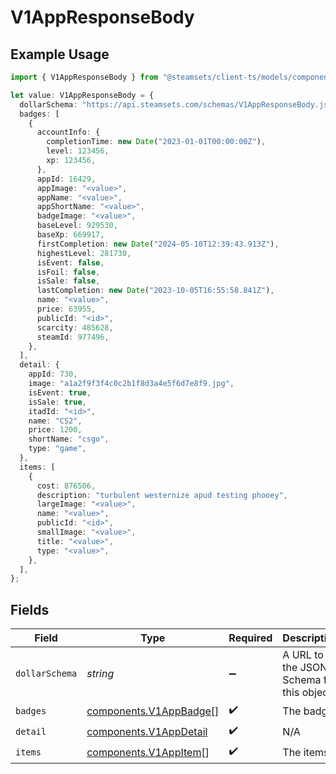 # V1AppResponseBody

## Example Usage

```typescript
import { V1AppResponseBody } from "@steamsets/client-ts/models/components";

let value: V1AppResponseBody = {
  dollarSchema: "https://api.steamsets.com/schemas/V1AppResponseBody.json",
  badges: [
    {
      accountInfo: {
        completionTime: new Date("2023-01-01T00:00:00Z"),
        level: 123456,
        xp: 123456,
      },
      appId: 16429,
      appImage: "<value>",
      appName: "<value>",
      appShortName: "<value>",
      badgeImage: "<value>",
      baseLevel: 929530,
      baseXp: 669917,
      firstCompletion: new Date("2024-05-10T12:39:43.913Z"),
      highestLevel: 281730,
      isEvent: false,
      isFoil: false,
      isSale: false,
      lastCompletion: new Date("2023-10-05T16:55:58.841Z"),
      name: "<value>",
      price: 63955,
      publicId: "<id>",
      scarcity: 485628,
      steamId: 977496,
    },
  ],
  detail: {
    appId: 730,
    image: "a1a2f9f3f4c0c2b1f8d3a4e5f6d7e8f9.jpg",
    isEvent: true,
    isSale: true,
    itadId: "<id>",
    name: "CS2",
    price: 1200,
    shortName: "csgo",
    type: "game",
  },
  items: [
    {
      cost: 876506,
      description: "turbulent westernize apud testing phooey",
      largeImage: "<value>",
      name: "<value>",
      publicId: "<id>",
      smallImage: "<value>",
      title: "<value>",
      type: "<value>",
    },
  ],
};
```

## Fields

| Field                                                            | Type                                                             | Required                                                         | Description                                                      | Example                                                          |
| ---------------------------------------------------------------- | ---------------------------------------------------------------- | ---------------------------------------------------------------- | ---------------------------------------------------------------- | ---------------------------------------------------------------- |
| `dollarSchema`                                                   | *string*                                                         | :heavy_minus_sign:                                               | A URL to the JSON Schema for this object.                        | https://api.steamsets.com/schemas/V1AppResponseBody.json         |
| `badges`                                                         | [components.V1AppBadge](../../models/components/v1appbadge.md)[] | :heavy_check_mark:                                               | The badges                                                       |                                                                  |
| `detail`                                                         | [components.V1AppDetail](../../models/components/v1appdetail.md) | :heavy_check_mark:                                               | N/A                                                              |                                                                  |
| `items`                                                          | [components.V1AppItem](../../models/components/v1appitem.md)[]   | :heavy_check_mark:                                               | The items                                                        |                                                                  |